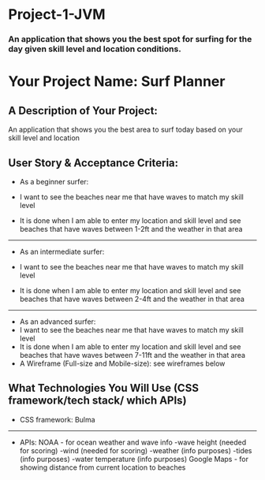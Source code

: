 # Project-1-JVM

### An application that shows you the best spot for surfing for the day given skill level and location conditions.

# Your Project Name: Surf Planner

## A Description of Your Project:
An application that shows you the best area to surf today based on your skill level and location

## User Story & Acceptance Criteria:

* As a beginner surfer:

* I want to see the beaches near me that have waves to match my skill level
* It is done when I am able to enter my location and skill level and see beaches that have waves between 1-2ft and the weather in that area
---
* As an intermediate surfer:

* I want to see the beaches near me that have waves to match my skill level
* It is done when I am able to enter my location and skill level and see beaches that have waves between 2-4ft and the weather in that area
---
* As an advanced surfer:
* I want to see the beaches near me that have waves to match my skill level
* It is done when I am able to enter my location and skill level and see beaches that have waves between 7-11ft and the weather in that area
* A Wireframe (Full-size and Mobile-size): see wireframes below

## What Technologies You Will Use (CSS framework/tech stack/ which APIs)

* CSS framework:
Bulma
---
* APIs:
NOAA - for ocean weather and wave info
	-wave height (needed for scoring)
	-wind (needed for scoring)
	-weather (info purposes)
	-tides (info purposes)
	-water temperature (info purposes)
Google Maps - for showing distance from current location to beaches

